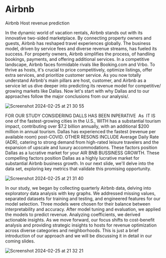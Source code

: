 # Airbnb
Airbnb Host revenue prediction

In the dynamic world of vacation rentals, Airbnb stands out with its innovative two-sided marketplace. By connecting property owners and guests, Airbnb has reshaped travel experiences globally. The business model, driven by service fees and diverse revenue streams, has fueled its success. For property owners, Airbnb simplifies the process, of handling bookings, payments, and offering additional services. In a competitive landscape, Airbnb faces formidable rivals like Booking.com and Vrbo. To thrive as hosts, it's crucial to price competitively, optimize listings, offer extra services, and prioritize customer service. As you now totally understand Airbnb's main pillars are host, customer, and Airbnb as a service let us dive deeper into predicting its revenue model for competitive/ growing markets like Dallas. Now let's start with why Dallas and to our approaches follow the major conclusions from our analysis/. 


![Screenshot 2024-02-25 at 21 30 55](https://github.com/kj2693/Airbnb/assets/127579722/6d667b16-736e-4734-9198-71d3fde03a64)


FOR OUR STUDY CONSIDERING DALLS HAS BEEN INPERATIVE  As  IT IS one of the fastest-growing cities in the U.S., WITH has a substantial tourism impact, contributing over $7.2 billion annually, with an additional $200 million in annual tourism. Dallas has experienced the fastest (revenue per available room) post-COVID. OTHER RESONS INCLUDE Average Daily Rate (ADR), catering to strong demand from high-rated leisure travelers and the expansion of upscale and luxury accommodations. These factors position Dallas as a lucrative market for your AIR BNB BUSSINESS GROWTH. These compelling factors position Dallas as a highly lucrative market for substantial Airbnb business growth. In our next slide, we'll delve into the data set, exploring key metrics that validate this promising opportunity.


![Screenshot 2024-02-25 at 21 31 40](https://github.com/kj2693/Airbnb/assets/127579722/f236e6a4-ee4e-4e95-8929-8f137c65f492)

In our study, we began by collecting quarterly Airbnb data, delving into exploratory data analysis with key graphs. We addressed missing values, separated datasets for training and testing, and engineered features for our model selection. Three models were chosen for their balance between interpretability and accuracy. After model tuning and evaluation, we applied the models to predict revenue. Analyzing coefficients, we derived actionable insights. As we move forward, our focus shifts to cost-benefit analysis and providing strategic insights to hosts for revenue optimization across diverse categories and neighborhoods. This is just a brief introduction of our approach and we will be discussing it in detail in our coming slides. 

![Screenshot 2024-02-25 at 21 32 21](https://github.com/kj2693/Airbnb/assets/127579722/ab57c3d4-caf0-4af2-946a-29b1647923a4)




